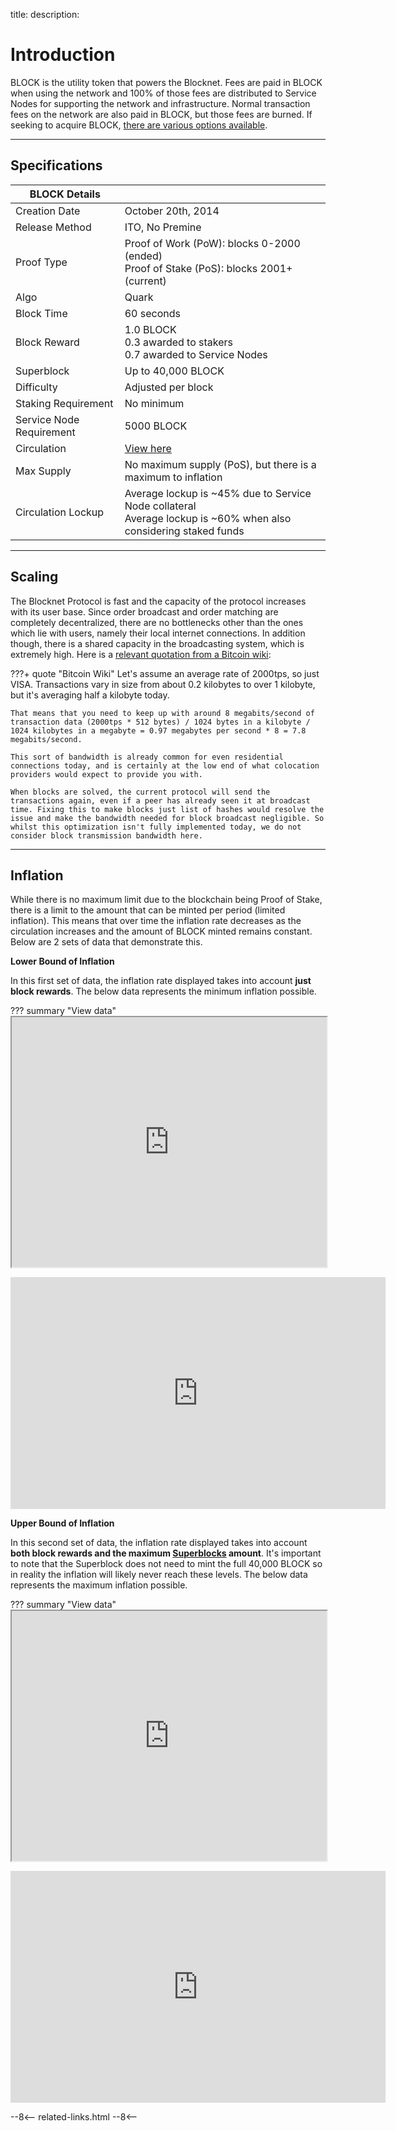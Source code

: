 title: 
description:

# Introduction

BLOCK is the utility token that powers the Blocknet. Fees are paid in BLOCK when using the network and 100% of those fees are distributed to Service Nodes for supporting the network and infrastructure. Normal transaction fees on the network are also paid in BLOCK, but those fees are burned. If seeking to acquire BLOCK, [there are various options available](/project/exchanges).

---

## Specifications

|BLOCK Details 			| 					|
------------------------|--------------------
Creation Date   		| October 20th, 2014
Release Method  		| ITO, No Premine
Proof Type   			| Proof of Work (PoW): blocks 0-2000 (ended) <br>Proof of Stake (PoS): blocks 2001+ (current)
Algo					| Quark
Block Time 				| 60 seconds
Block Reward 			| 1.0 BLOCK <br>0.3 awarded to stakers <br>0.7 awarded to Service Nodes
Superblock 				| Up to 40,000 BLOCK
Difficulty				| Adjusted per block<span id="spec_difficulty"></span>
Staking Requirement		| No minimum
Service Node Requirement| 5000 BLOCK
Circulation 			| <span id="spec_circulation">[View here](https://chainz.cryptoid.info/block/)</span>
Max Supply 				| No maximum supply (PoS), but there is a maximum to inflation
Circulation Lockup 		| Average lockup is ~45% due to Service Node collateral <br>Average lockup is ~60% when also considering staked funds

<script type="text/javascript">
	function spec_numberPretty(num) {
		var number = num.toString().split('.');
		var prettyNum;
		if (number[0] > 0) {
			number[0] = number[0].replace(/\B(?=(\d{3})+(?!\d))/g, ",");
			if (number[1]) {
				number[1] = number[1].substr(0,2);
			}
	    prettyNum = number.join(".");
		} else {
			prettyNum = Math.round(num*1000000)/1000000;
		}
		return prettyNum;
	}
	function spec_getDifficulty() {
		var url = "https://chainz.cryptoid.info/block/api.dws?q=getdifficulty";
		spec_ajax(url, false).then(function(data) {
			if (!isNaN(Number(data))) {
				var difficulty = spec_numberPretty(Math.round( Number(data) ));
				document.getElementById("spec_difficulty").innerHTML = ", currently " + difficulty;
			}
		});
	}
	function spec_getCirculation() {
		var url = "https://chainz.cryptoid.info/block/api.dws?q=totalcoins";
		spec_ajax(url, false).then(function(data) {
			if (!isNaN(Number(data))) {
				var circulation = spec_numberPretty(Math.round( Number(data) ));
				document.getElementById("spec_circulation").innerHTML = "Currently " + circulation + " BLOCK";
			}
		});
	}
	function spec_ajax(url, json) {
		var ajaxPromise = new Promise(function(resolve, reject){
			var xhr = new XMLHttpRequest();
			var status = true;
			xhr.open('GET', url);
			xhr.send();
			xhr.onreadystatechange = function(){
				// check state of call
				if (xhr.readyState === 4){
					// check if call was successful
					if (xhr.status === 200){
						if (json) {
							var response = JSON.parse(this.responseText);
							// return data from callback
							resolve(response);
						} else {
							var response = this.responseText;
							// return data from callback
							resolve(response);
						}
					} else {
						// return error
						return console.log("failed request");
					}
				} else {
					if (status) {
						console.log("fetching...");
						status = false;
					}
				}
			}
		});
		return ajaxPromise;
	}
	document.addEventListener("DOMContentLoaded", function() {
		spec_getDifficulty();
		spec_getCirculation();
	});
</script>



---

## Scaling
The Blocknet Protocol is fast and the capacity of the protocol increases with its user base. Since order broadcast and order matching are completely decentralized, there are no bottlenecks other than the ones which lie with users, namely their local internet connections. In addition though, there is a shared capacity in the broadcasting system, which is extremely high. Here is a [relevant quotation from a Bitcoin wiki](https://en.bitcoin.it/wiki/Scalability#Scalability_targets): 

???+ quote "Bitcoin Wiki"
	Let's assume an average rate of 2000tps, so just VISA. Transactions vary in size from about 0.2 kilobytes to over 1 kilobyte, but it's averaging half a kilobyte today. 

	That means that you need to keep up with around 8 megabits/second of transaction data (2000tps * 512 bytes) / 1024 bytes in a kilobyte / 1024 kilobytes in a megabyte = 0.97 megabytes per second * 8 = 7.8 megabits/second. 

	This sort of bandwidth is already common for even residential connections today, and is certainly at the low end of what colocation providers would expect to provide you with.

	When blocks are solved, the current protocol will send the transactions again, even if a peer has already seen it at broadcast time. Fixing this to make blocks just list of hashes would resolve the issue and make the bandwidth needed for block broadcast negligible. So whilst this optimization isn't fully implemented today, we do not consider block transmission bandwidth here. 

<!-- Finally, there is an inherent limitation in the blockchains a party chooses to use that affects the time between exchanging tokens and performing subsequent exchanges with them, which is the blockchain's confirmation time. If a party wishes to exchange Bitcoin at a "trustless" (well, widely regarded as non-risky) level of security, (s)he should wait an hour before re-trading an address. However, there is the ability to adjust the number of confirmations required when performing an exchange, and even the ability to perform a “0-conf” exchange. It should be noted, though, that the risk increases with less confirmations used.  -->

---

## Inflation

While there is no maximum limit due to the blockchain being Proof of Stake, there is a limit to the amount that can be minted per period (limited inflation). This means that over time the inflation rate decreases as the circulation increases and the amount of BLOCK minted remains constant. Below are 2 sets of data that demonstrate this.

**Lower Bound of Inflation**

In this first set of data, the inflation rate displayed takes into account **just block rewards**. The below data represents the minimum inflation possible.

??? summary "View data"
	<iframe src="https://docs.google.com/spreadsheets/d/e/2PACX-1vRUGVYPXkYDso16xDhnGUes4OGGmNGE1wR1QhMtqHO7DtlymWCyZWQd5jQ3DNZqqOl12FvLQIrqM7gJ/pubhtml?gid=795490604&amp;single=true&amp;widget=true&amp;headers=false" width="100%" height="400px"></iframe>

<iframe width="600" height="371" seamless frameborder="0" scrolling="no" src="https://docs.google.com/spreadsheets/d/e/2PACX-1vRUGVYPXkYDso16xDhnGUes4OGGmNGE1wR1QhMtqHO7DtlymWCyZWQd5jQ3DNZqqOl12FvLQIrqM7gJ/pubchart?oid=1462390457&amp;format=interactive"></iframe>


**Upper Bound of Inflation**

In this second set of data, the inflation rate displayed takes into account **both block rewards and the maximum [Superblocks](/governance/introduction#superblock) amount**. It's important to note that the Superblock does not need to mint the full 40,000 BLOCK so in reality the inflation will likely never reach these levels. The below data represents the maximum inflation possible.

??? summary "View data"
	<iframe src="https://docs.google.com/spreadsheets/d/e/2PACX-1vRUGVYPXkYDso16xDhnGUes4OGGmNGE1wR1QhMtqHO7DtlymWCyZWQd5jQ3DNZqqOl12FvLQIrqM7gJ/pubhtml?gid=222507205&amp;single=true&amp;widget=true&amp;headers=false" width="100%" height="400px"></iframe>

<iframe width="600" height="371" seamless frameborder="0" scrolling="no" src="https://docs.google.com/spreadsheets/d/e/2PACX-1vRUGVYPXkYDso16xDhnGUes4OGGmNGE1wR1QhMtqHO7DtlymWCyZWQd5jQ3DNZqqOl12FvLQIrqM7gJ/pubchart?oid=2133394205&amp;format=interactive"></iframe>











<!-- 
======= Start: Related Links Section =======
- This is the related links section at the bottom of each page.
- It lists the links in the relatedLinks array variable below.
	Example: relatedLinks = [{"name":"Blocknet Website","link":"https://blocknet.co"},{"name":"API Docs","link":"https://api.blocknet.co"}];
- If the array is empty, ie. relatedLinks = [], then the related links section will not be displayed.
related-links.html
- The template and logic for the related links section can be found in docs/snippets/related-links.html
- The base path is defaulted to docs/snippets/, which can be edited in the mkdocs.yml file
- The template and logic is linked with markdown_extensions: pymdownx.snippets
-->
<script type="text/javascript">
var relatedLinks = [];
</script>

--8<--
related-links.html
--8<-- 
<!-- 
======= End: Related Links Section ======= 
-->






